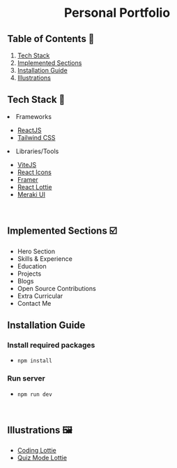 <h1 align="center"> Personal Portfolio </h1>

## Table of Contents 📁

1. [Tech Stack](#tech-stack-)
2. [Implemented Sections](#implemented-sections-%EF%B8%8F)
3. [Installation Guide](#installation-guide-)
4. [Illustrations](#illustrations-%EF%B8%8F)
   <br>

## Tech Stack 🧰

<li>Frameworks</li>

- [ReactJS](https://reactjs.org/)
- [Tailwind CSS](https://tailwindcss.com/)

<li>Libraries/Tools</li>
    
- [ViteJS](https://vitejs.dev/)
- [React Icons](https://react-icons.github.io/react-icons")
- [Framer](https://www.framer.com/)
- [React Lottie](https://www.npmjs.com/package/react-lottie)
- [Meraki UI](https://merakiui.com/components/)

<br/>

## Implemented Sections ☑️

- Hero Section
- Skills & Experience
- Education
- Projects
- Blogs
- Open Source Contributions
- Extra Curricular
- Contact Me

## Installation Guide
### Install required packages

- `npm install`

### Run server

- `npm run dev`

<br/>

## Illustrations 🖼️

- [Coding Lottie](https://lottiefiles.com/90189-coding) 
- [Quiz Mode Lottie](https://lottiefiles.com/92377-quiz-mode) 
